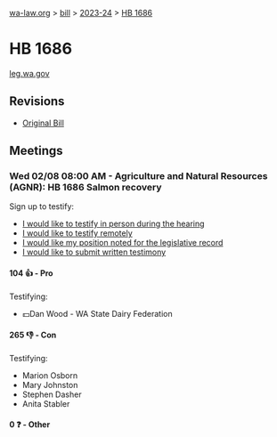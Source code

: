 [wa-law.org](/) > [bill](/bill/) > [2023-24](/bill/2023-24/) > [HB 1686](/bill/2023-24/hb/1686/)

# HB 1686
[leg.wa.gov](https://app.leg.wa.gov/billsummary?BillNumber=1686&Year=2023&Initiative=false)

## Revisions
* [Original Bill](1/)

## Meetings
### Wed 02/08 08:00 AM - Agriculture and Natural Resources (AGNR): HB 1686 Salmon recovery
Sign up to testify:
* [I would like to testify in person during the hearing](https://app.leg.wa.gov/csi/Testifier/Add?chamber=House&mId=30649&aId=150983&caId=21183&tId=1)
* [I would like to testify remotely](https://app.leg.wa.gov/csi/Testifier/Add?chamber=House&mId=30649&aId=150983&caId=21183&tId=2)
* [I would like my position noted for the legislative record](https://app.leg.wa.gov/csi/Testifier/Add?chamber=House&mId=30649&aId=150983&caId=21183&tId=3)
* [I would like to submit written testimony](https://app.leg.wa.gov/csi/Testifier/Add?chamber=House&mId=30649&aId=150983&caId=21183&tId=4)

#### 104 👍 - Pro
Testifying:
* 💵Dan Wood - WA State Dairy Federation

#### 265 👎 - Con
Testifying:
* Marion Osborn
* Mary Johnston
* Stephen Dasher
* Anita Stabler

#### 0 ❓ - Other
